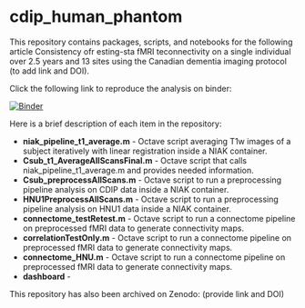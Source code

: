 # cdip_human_phantom
This repository contains packages, scripts, and notebooks for the following article Consistency ofr esting-sta fMRI teconnectivity on a single individual over 2.5 years and 13 sites using the Canadian dementia imaging protocol (to add link and DOI).

Click the following link to reproduce the analysis on binder: 


[![Binder](https://mybinder.org/badge_logo.svg)](https://mybinder.org/v2/gh/HanadS/cdip_human_phantom/master)

Here is a brief description of each item in the repository:
* **niak_pipeline_t1_average.m** - Octave script averaging T1w images of a subject iteratively with linear registration inside a NIAK container.
* **Csub_t1_AverageAllScansFinal.m** - Octave script that calls niak_pipeline_t1_average.m and provides needed information.
* **Csub_preprocessAllScans.m** - Octave script to run a preprocessing pipeline analysis on CDIP data inside a NIAK container.
* **HNU1PreprocessAllScans.m** - Octave script to run a preprocessing pipeline analysis on HNU1 data inside a NIAK container.
* **connectome_testRetest.m** - Octave script to run a connectome pipeline on preprocessed fMRI data to generate connectivity maps.
* **correlationTestOnly.m** - Octave script to run a connectome pipeline on preprocessed fMRI data to generate connectivity maps.
* **connectome_HNU.m** - Octave script to run a connectome pipeline on preprocessed fMRI data to generate connectivity maps.
* **dashboard** - 

This repository has also been archived on Zenodo: (provide link and DOI)
 
